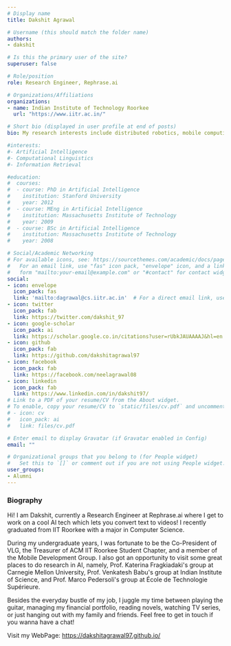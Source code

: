 ```yaml
---
# Display name
title: Dakshit Agrawal

# Username (this should match the folder name)
authors:
- dakshit

# Is this the primary user of the site?
superuser: false

# Role/position
role: Research Engineer, Rephrase.ai

# Organizations/Affiliations
organizations:
- name: Indian Institute of Technology Roorkee
  url: "https://www.iitr.ac.in/"

# Short bio (displayed in user profile at end of posts)
bio: My research interests include distributed robotics, mobile computing and programmable matter.

#interests:
#- Artificial Intelligence
#- Computational Linguistics
#- Information Retrieval

#education:
#  courses:
#  - course: PhD in Artificial Intelligence
#    institution: Stanford University
#    year: 2012
#  - course: MEng in Artificial Intelligence
#    institution: Massachusetts Institute of Technology
#    year: 2009
#  - course: BSc in Artificial Intelligence
#    institution: Massachusetts Institute of Technology
#    year: 2008

# Social/Academic Networking
# For available icons, see: https://sourcethemes.com/academic/docs/page-builder/#icons
#   For an email link, use "fas" icon pack, "envelope" icon, and a link in the
#   form "mailto:your-email@example.com" or "#contact" for contact widget.
social:
- icon: envelope
  icon_pack: fas
  link: 'mailto:dagrawal@cs.iitr.ac.in'  # For a direct email link, use "mailto:test@example.org".
- icon: twitter
  icon_pack: fab
  link: https://twitter.com/dakshit_97
- icon: google-scholar
  icon_pack: ai
  link: https://scholar.google.co.in/citations?user=rUbkJAUAAAAJ&hl=en
- icon: github
  icon_pack: fab
  link: https://github.com/dakshitagrawal97
- icon: facebook
  icon_pack: fab
  link: https://facebook.com/neelagrawal08
- icon: linkedin
  icon_pack: fab
  link: https://www.linkedin.com/in/dakshit97/
# Link to a PDF of your resume/CV from the About widget.
# To enable, copy your resume/CV to `static/files/cv.pdf` and uncomment the lines below.
# - icon: cv
#   icon_pack: ai
#   link: files/cv.pdf

# Enter email to display Gravatar (if Gravatar enabled in Config)
email: ""

# Organizational groups that you belong to (for People widget)
#   Set this to `[]` or comment out if you are not using People widget.
user_groups:
- Alumni
---
```


### Biography

Hi! I am Dakshit, currently a Research Engineer at Rephrase.ai where I get to work on a cool AI tech which lets you convert text to videos! I recently graduated from IIT Roorkee with a major in Computer Science. 

During my undergraduate years, I was fortunate to be the Co-President of VLG, the Treasurer of ACM IIT Roorkee Student Chapter, and a member of the Mobile Development Group. I also got an opportunity to visit some great places to do research in AI, namely, Prof. Katerina Fragkiadaki's group at Carnegie Mellon University, Prof. Venkatesh Babu's group at Indian Institute of Science, and Prof. Marco Pedersoli's group at École de Technologie Supérieure.

Besides the everyday bustle of my job, I juggle my time between playing the guitar, managing my financial portfolio, reading novels, watching TV series, or just hanging out with my family and friends. Feel free to get in touch if you wanna have a chat! 

Visit my WebPage: https://dakshitagrawal97.github.io/


